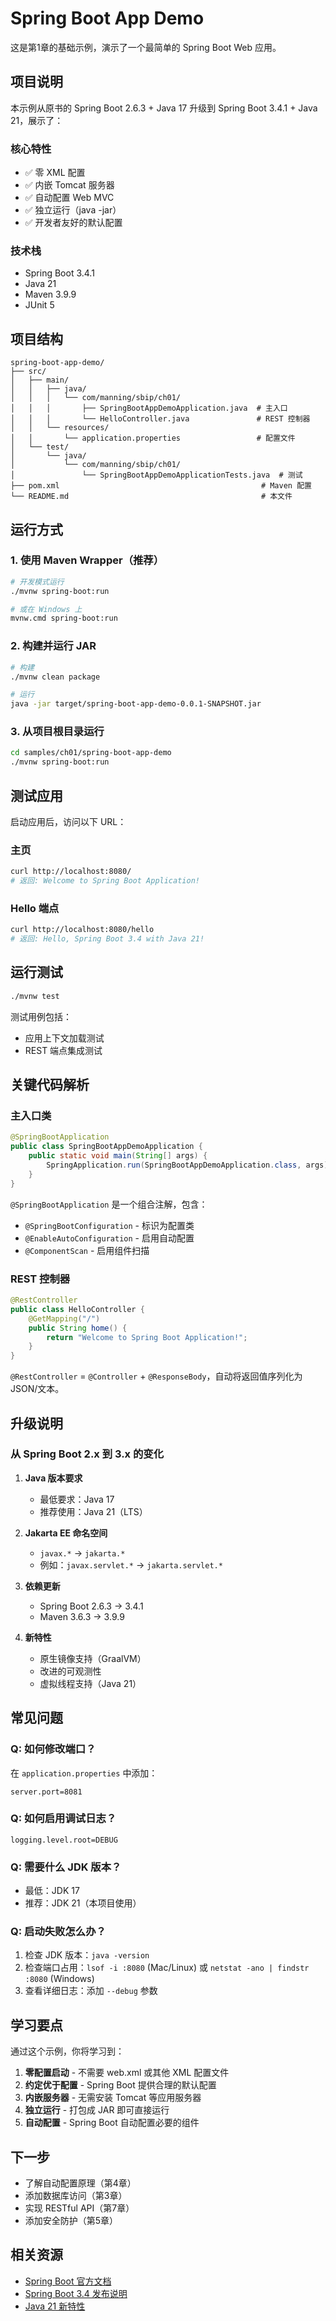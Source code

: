 # Spring Boot App Demo

这是第1章的基础示例，演示了一个最简单的 Spring Boot Web 应用。

## 项目说明

本示例从原书的 Spring Boot 2.6.3 + Java 17 升级到 Spring Boot 3.4.1 + Java 21，展示了：

### 核心特性
- ✅ 零 XML 配置
- ✅ 内嵌 Tomcat 服务器
- ✅ 自动配置 Web MVC
- ✅ 独立运行（java -jar）
- ✅ 开发者友好的默认配置

### 技术栈
- Spring Boot 3.4.1
- Java 21
- Maven 3.9.9
- JUnit 5

## 项目结构

```
spring-boot-app-demo/
├── src/
│   ├── main/
│   │   ├── java/
│   │   │   └── com/manning/sbip/ch01/
│   │   │       ├── SpringBootAppDemoApplication.java  # 主入口
│   │   │       └── HelloController.java               # REST 控制器
│   │   └── resources/
│   │       └── application.properties                 # 配置文件
│   └── test/
│       └── java/
│           └── com/manning/sbip/ch01/
│               └── SpringBootAppDemoApplicationTests.java  # 测试
├── pom.xml                                             # Maven 配置
└── README.md                                           # 本文件
```

## 运行方式

### 1. 使用 Maven Wrapper（推荐）

```bash
# 开发模式运行
./mvnw spring-boot:run

# 或在 Windows 上
mvnw.cmd spring-boot:run
```

### 2. 构建并运行 JAR

```bash
# 构建
./mvnw clean package

# 运行
java -jar target/spring-boot-app-demo-0.0.1-SNAPSHOT.jar
```

### 3. 从项目根目录运行

```bash
cd samples/ch01/spring-boot-app-demo
./mvnw spring-boot:run
```

## 测试应用

启动应用后，访问以下 URL：

### 主页
```bash
curl http://localhost:8080/
# 返回: Welcome to Spring Boot Application!
```

### Hello 端点
```bash
curl http://localhost:8080/hello
# 返回: Hello, Spring Boot 3.4 with Java 21!
```

## 运行测试

```bash
./mvnw test
```

测试用例包括：
- 应用上下文加载测试
- REST 端点集成测试

## 关键代码解析

### 主入口类

```java
@SpringBootApplication
public class SpringBootAppDemoApplication {
    public static void main(String[] args) {
        SpringApplication.run(SpringBootAppDemoApplication.class, args);
    }
}
```

`@SpringBootApplication` 是一个组合注解，包含：
- `@SpringBootConfiguration` - 标识为配置类
- `@EnableAutoConfiguration` - 启用自动配置
- `@ComponentScan` - 启用组件扫描

### REST 控制器

```java
@RestController
public class HelloController {
    @GetMapping("/")
    public String home() {
        return "Welcome to Spring Boot Application!";
    }
}
```

`@RestController` = `@Controller` + `@ResponseBody`，自动将返回值序列化为 JSON/文本。

## 升级说明

### 从 Spring Boot 2.x 到 3.x 的变化

1. **Java 版本要求**
   - 最低要求：Java 17
   - 推荐使用：Java 21（LTS）

2. **Jakarta EE 命名空间**
   - `javax.*` → `jakarta.*`
   - 例如：`javax.servlet.*` → `jakarta.servlet.*`

3. **依赖更新**
   - Spring Boot 2.6.3 → 3.4.1
   - Maven 3.6.3 → 3.9.9

4. **新特性**
   - 原生镜像支持（GraalVM）
   - 改进的可观测性
   - 虚拟线程支持（Java 21）

## 常见问题

### Q: 如何修改端口？

在 `application.properties` 中添加：
```properties
server.port=8081
```

### Q: 如何启用调试日志？

```properties
logging.level.root=DEBUG
```

### Q: 需要什么 JDK 版本？

- 最低：JDK 17
- 推荐：JDK 21（本项目使用）

### Q: 启动失败怎么办？

1. 检查 JDK 版本：`java -version`
2. 检查端口占用：`lsof -i :8080` (Mac/Linux) 或 `netstat -ano | findstr :8080` (Windows)
3. 查看详细日志：添加 `--debug` 参数

## 学习要点

通过这个示例，你将学习到：

1. **零配置启动** - 不需要 web.xml 或其他 XML 配置文件
2. **约定优于配置** - Spring Boot 提供合理的默认配置
3. **内嵌服务器** - 无需安装 Tomcat 等应用服务器
4. **独立运行** - 打包成 JAR 即可直接运行
5. **自动配置** - Spring Boot 自动配置必要的组件

## 下一步

- 了解自动配置原理（第4章）
- 添加数据库访问（第3章）
- 实现 RESTful API（第7章）
- 添加安全防护（第5章）

## 相关资源

- [Spring Boot 官方文档](https://docs.spring.io/spring-boot/docs/current/reference/html/)
- [Spring Boot 3.4 发布说明](https://github.com/spring-projects/spring-boot/wiki/Spring-Boot-3.4-Release-Notes)
- [Java 21 新特性](https://openjdk.org/projects/jdk/21/)
